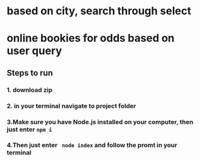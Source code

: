 # based on city, search through select 
# online bookies for odds based on user query

## Steps to run

### 1. download zip

### 2. in your terminal navigate to project folder

### 3.Make sure you have Node.js installed on your computer, then just enter ``` npm i ```

### 4.Then just enter ``` node index``` and follow the promt in your terminal

